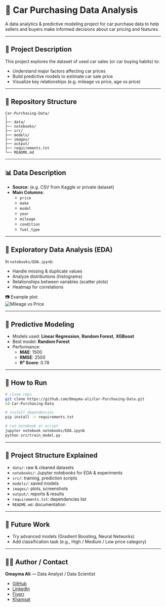 # 🚗 Car Purchasing Data Analysis

A data analytics & predictive modeling project for car purchase data to help sellers and buyers make informed decisions about car pricing and features.

---

## 📌 Project Description

This project explores the dataset of used car sales (or car buying habits) to:
- Understand major factors affecting car prices  
- Build predictive models to estimate car sale price  
- Visualize key relationships (e.g. mileage vs price, age vs price)  

---

## 📂 Repository Structure

```
Car-Purchasing-Data/
│
├── data/          
├── notebooks/     
├── src/           
├── models/        
├── images/        
├── output/        
├── requirements.txt
└── README.md
```

---

## 📊 Data Description

- **Source**: (e.g. CSV from Kaggle or private dataset)  
- **Main Columns**:
  - `price`
  - `make`
  - `model`
  - `year`
  - `mileage`
  - `condition`
  - `fuel_type`

---

## 🔎 Exploratory Data Analysis (EDA)

In `notebooks/EDA.ipynb`:
- Handle missing & duplicate values  
- Analyze distributions (histograms)  
- Relationships between variables (scatter plots)  
- Heatmap for correlations  

📷 Example plot:  
![Mileage vs Price](./images/mileage_price.png)

---

## 🤖 Predictive Modeling

- Models used: **Linear Regression**, **Random Forest**, **XGBoost**  
- Best model: **Random Forest**  
- Performance:
  - **MAE**: 1500  
  - **RMSE**: 2500  
  - **R² Score**: 0.78  

---

## 🧪 How to Run

```bash
# clone repo
git clone https://github.com/Omayma-ali/Car-Purchasing-Data.git
cd Car-Purchasing-Data

# install dependencies
pip install -r requirements.txt

# run notebook or script
jupyter notebook notebooks/EDA.ipynb
python src/train_model.py
```

---

## 📂 Project Structure Explained

- `data/`: raw & cleaned datasets  
- `notebooks/`: Jupyter notebooks for EDA & experiments  
- `src/`: training, prediction scripts  
- `models/`: saved models  
- `images/`: plots, screenshots  
- `output/`: reports & results  
- `requirements.txt`: dependencies list  
- `README.md`: documentation  

---

## 🔮 Future Work

- Try advanced models (Gradient Boosting, Neural Networks)  
- Add classification task (e.g., High / Medium / Low price category)  


---

## 👩‍💻 Author / Contact

**Omayma Ali** — Data Analyst / Data Scientist  
- [GitHub](https://github.com/Omayma-ali)
- [LinkedIn](www.linkedin.com/in/omayma-ali)  
- [Fiverr](https://www.fiverr.com/users/omaymaaa)
- [Khamsat](https://khamsat.com/user/omayma_ali) 
